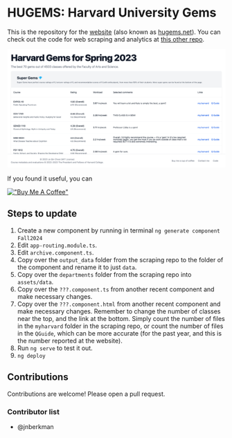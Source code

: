 # HUGEMS: Harvard University Gems
This is the repository for the [website](https://jeqcho.github.io/harvard-gems) (also known as [hugems.net](hugems.net)). You can check out the code for web scraping and analytics at [this other repo](https://github.com/jeqcho/harvard_gem_finder).

![Screenshot of the Harvard Gem website](https://github.com/jeqcho/harvard_gem_finder/raw/main/readme-images/readme-screenshot.png)

If you found it useful, you can

[!["Buy Me A Coffee"](https://www.buymeacoffee.com/assets/img/custom_images/orange_img.png)](https://www.buymeacoffee.com/jeqcho)


## Steps to update
1. Create a new component by running in terminal `ng generate component Fall2024`
2. Edit `app-routing.module.ts`.
3. Edit `archive.component.ts`.
4. Copy over the `output_data` folder from the scraping repo to the folder of the component and rename it to just `data`.
4. Copy over the `departments` folder from the scraping repo into `assets/data`.
5. Copy over the `???.component.ts` from another recent component and make necessary changes.
6. Copy over the `???.component.html` from another recent component and make necessary changes. Remember to change the number of classes near the top, and the link at the bottom. Simply count the number of files in the `myharvard` folder in the scraping repo, or count the number of files in the `QGuide`, which can be more accurate (for the past year, and this is the number reported at the website).
7. Run `ng serve` to test it out.
8. `ng deploy`

## Contributions
Contributions are welcome! Please open a pull request.

### Contributor list
- @jnberkman
